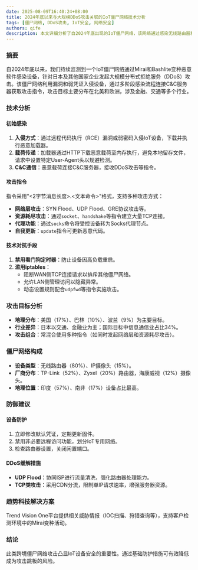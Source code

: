 ```yaml
---
date: 2025-08-09T16:40:24+08:00
title: 2024年底以来与大规模DDoS攻击关联的IoT僵尸网络技术分析
tags: [僵尸网络, DDoS攻击, IoT安全, 网络安全]
authors: qife
description: 本文详细分析了自2024年底出现的IoT僵尸网络，该网络通过感染无线路由器和IP摄像头等设备发起全球性大规模DDoS攻击，涵盖技术原理、攻击手法、目标分布及防御建议等关键技术细节。
---
```


### 摘要
自2024年底以来，我们持续监测到一个IoT僵尸网络通过Mirai和Bashlite变种恶意软件感染设备，针对日本及其他国家企业发起大规模分布式拒绝服务（DDoS）攻击。该僵尸网络利用漏洞和弱凭证入侵设备，通过多阶段感染流程连接C&C服务器获取攻击指令，攻击目标主要分布在北美和欧洲，涉及金融、交通等多个行业。

### 技术分析
#### 初始感染
1. **入侵方式**：通过远程代码执行（RCE）漏洞或弱密码入侵IoT设备，下载并执行恶意加载器。
2. **载荷传递**：加载器通过HTTP下载恶意载荷至内存执行，避免本地留存文件，请求中设置特定User-Agent头以规避检测。
3. **C&C通信**：恶意载荷连接C&C服务器，接收DDoS攻击等指令。

#### 攻击指令
指令采用"<2字节消息长度>.<文本命令>"格式，支持多种攻击方式：
- **网络层攻击**：SYN Flood、UDP Flood、GRE协议攻击等。
- **资源耗尽攻击**：通过`socket`、`handshake`等指令建立大量TCP连接。
- **代理功能**：通过`socks`命令将受控设备转为Socks代理节点。
- **自我更新**：`update`指令可更新恶意代码。

#### 技术对抗手段
1. **禁用看门狗定时器**：防止设备因高负载重启。
2. **滥用iptables**：
   - 阻断WAN侧TCP连接请求以排斥其他僵尸网络。
   - 允许LAN侧管理访问以隐藏异常。
   - 动态设置规则配合`udpfwd`等指令实施攻击。

### 攻击目标分析
- **地理分布**：美国（17%）、巴林（10%）、波兰（9%）为主要目标。
- **行业差异**：日本以交通、金融业为主；国际目标中信息通信业占比34%。
- **攻击组合**：常混合使用多种指令（如同时发起网络层和资源耗尽攻击）。

### 僵尸网络构成
- **设备类型**：无线路由器（80%）、IP摄像头（15%）。
- **厂商分布**：TP-Link（52%）、Zyxel（20%）路由器，海康威视（12%）摄像头。
- **地理位置**：印度（57%）、南非（17%）设备占比最高。

### 防御建议
#### 设备防护
1. 立即修改默认凭证，定期更新固件。
2. 禁用非必要远程访问功能，划分IoT专用网络。
3. 检查路由器设置，关闭闲置端口。

#### DDoS缓解措施
- **UDP Flood**：协同ISP进行流量清洗，强化路由器处理能力。
- **TCP类攻击**：采用CDN分流，限制单IP请求速率，增强服务器资源。

### 趋势科技解决方案
Trend Vision One平台提供相关威胁情报（IOC扫描、狩猎查询等），支持客户检测环境中的Mirai变种活动。

### 结论
此类跨境僵尸网络攻击凸显IoT设备安全的重要性。通过基础防护措施可有效降低成为攻击跳板的风险。

